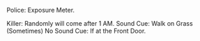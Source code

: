 Police:
Exposure Meter.

Killer: 
Randomly will come after 1 AM.
Sound Cue: Walk on Grass (Sometimes)
No Sound Cue: If at the Front Door.



